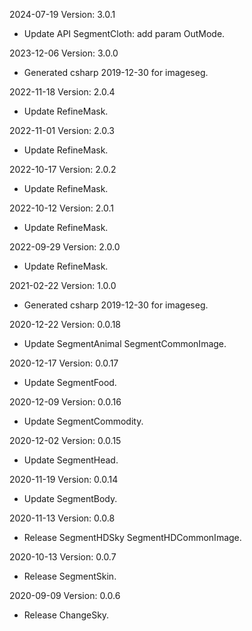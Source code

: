 2024-07-19 Version: 3.0.1
- Update API SegmentCloth: add param OutMode.


2023-12-06 Version: 3.0.0
- Generated csharp 2019-12-30 for imageseg.

2022-11-18 Version: 2.0.4
- Update RefineMask.

2022-11-01 Version: 2.0.3
- Update RefineMask.

2022-10-17 Version: 2.0.2
- Update RefineMask.

2022-10-12 Version: 2.0.1
- Update RefineMask.

2022-09-29 Version: 2.0.0
- Update RefineMask.

2021-02-22 Version: 1.0.0
- Generated csharp 2019-12-30 for imageseg.

2020-12-22 Version: 0.0.18
- Update SegmentAnimal SegmentCommonImage.

2020-12-17 Version: 0.0.17
- Update SegmentFood.

2020-12-09 Version: 0.0.16
- Update SegmentCommodity.

2020-12-02 Version: 0.0.15
- Update SegmentHead.

2020-11-19 Version: 0.0.14
- Update SegmentBody.

2020-11-13 Version: 0.0.8
- Release SegmentHDSky SegmentHDCommonImage.

2020-10-13 Version: 0.0.7
- Release SegmentSkin.

2020-09-09 Version: 0.0.6
- Release ChangeSky.

